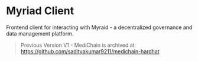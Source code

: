 # Myriad Client
Frontend client for interacting with Myraid - a decentralized governance and data management platform.

> Previous Version V1 - MediChain is archived at: https://github.com/sadityakumar9211/medichain-hardhat
